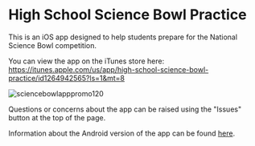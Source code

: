 # High School Science Bowl Practice

This is an iOS app designed to help students prepare for the National Science Bowl competition.

You can view the app on the iTunes store here: https://itunes.apple.com/us/app/high-school-science-bowl-practice/id1264942565?ls=1&mt=8

![sciencebowlapppromo120](https://user-images.githubusercontent.com/20936453/28903042-b027e58e-77d0-11e7-8c42-4723dd22b45b.png)

Questions or concerns about the app can be raised using the "Issues" button at the top of the page.

Information about the Android version of the app can be found [here](https://github.com/jakepolatty/HighSchoolScienceBowlPractice-Android).
